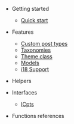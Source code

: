 - Getting started

  - [Quick start](quickstart.md)

- Features

  - [Custom post types](custom-post-types.md)
  - [Taxonomies](taxonomies.md)
  - [Theme class](theme-class.md)
  - [Models](models.md)
  - [i18 Support](i18.md)

- Helpers


- Interfaces

  - [ICpts](icpts.md)

- Functions references
